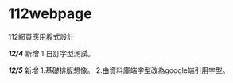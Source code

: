 # 112webpage
112網頁應用程式設計

***12/4*** 新增 1.自訂字型測試。

***12/5*** 新增 1.基礎排版想像。  2.由資料庫端字型改為google端引用字型。
